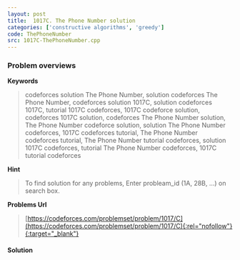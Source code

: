 ```yaml
---
layout: post
title:  1017C. The Phone Number solution
categories: ['constructive algorithms', 'greedy']
code: ThePhoneNumber
src: 1017C-ThePhoneNumber.cpp
---
```

### **Problem overviews**

**Keywords**
> codeforces solution The Phone Number, solution codeforces The Phone Number, codeforces solution 1017C, solution codeforces 1017C, tutorial 1017C codeforces, 1017C codeforce solution, codeforces 1017C solution, codeforces The Phone Number solution, The Phone Number codeforce solution, solution The Phone Number codeforces, 1017C codeforces tutorial, The Phone Number codeforces tutorial, The Phone Number tutorial codeforces, solution 1017C codeforces, tutorial The Phone Number codeforces, 1017C tutorial codeforces

**Hint**
> To find solution for any problems, Enter probleam_id (1A, 28B, ...) on search box. 

**Problems Url**
> [https://codeforces.com/problemset/problem/1017/C](https://codeforces.com/problemset/problem/1017/C){:rel="nofollow"}{:target="_blank"}

#### **Solution**



